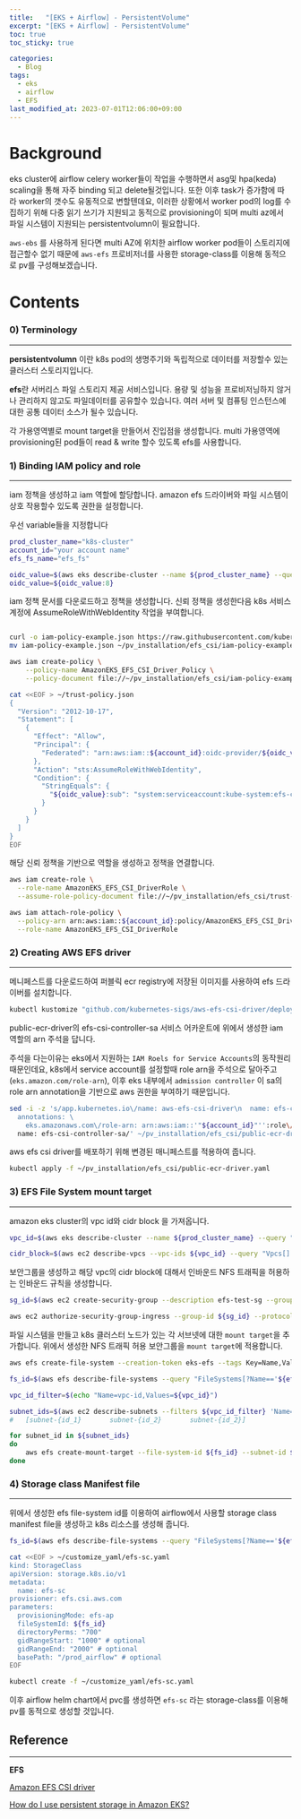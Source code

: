 ```yaml
---
title:   "[EKS + Airflow] - PersistentVolume"
excerpt: "[EKS + Airflow] - PersistentVolume"
toc: true
toc_sticky: true

categories:
  - Blog
tags:
  - eks
  - airflow
  - EFS
last_modified_at: 2023-07-01T12:06:00+09:00
---
```

# Background

eks cluster에 airflow celery worker들이 작업을 수행하면서 asg및 hpa(keda) scaling을 통해 자주 binding 되고 delete될것입니다. 또한 이후 task가 증가함에 따라 worker의 갯수도 유동적으로 변할텐데요, 이러한 상황에서 worker pod의 log를 수집하기 위해 다중 읽기 쓰기가 지원되고 동적으로 provisioning이 되며 multi az에서 파일 시스템이 지원되는 persistentvolumn이 필요합니다.

`aws-ebs` 를 사용하게 된다면 multi AZ에 위치한 airflow worker pod들이 스토리지에 접근할수 없기 때문에 `aws-efs`  프로비저너를 사용한 storage-class를 이용해 동적으로 pv를 구성해보겠습니다.

# Contents

### 0) Terminology

---

**persistentvolumn** 이란 k8s pod의 생명주기와 독립적으로 데이터를 저장할수 있는 클러스터 스토리지입니다.

**efs**란 서버리스 파일 스토리지 제공 서비스입니다. 용량 및 성능을 프로비저닝하지 않거나 관리하지 않고도 파일데이터를 공유할수 있습니다. 여러 서버 및 컴퓨팅 인스턴스에 대한 공통 데이터 소스가 될수 있습니다. 

각 가용영역별로 mount target을 만들어서 진입점을 생성합니다.
multi 가용영역에 provisioning된 pod들이 read & write 할수 있도록 efs를 사용합니다.

### 1)  Binding IAM policy and role

---

iam 정책을 생성하고 iam 역할에 할당합니다. amazon efs 드라이버와 파일 시스템이 상호 작용할수 있도록 권한을 설정합니다.

우선 variable들을 지정합니다

```bash
prod_cluster_name="k8s-cluster"
account_id="your account name"
efs_fs_name="efs_fs"

oidc_value=$(aws eks describe-cluster --name ${prod_cluster_name} --query "cluster.identity.oidc.issuer" --output text)
oidc_value=${oidc_value:8}
```

iam 정책 문서를 다운로드하고 정책을 생성합니다. 
신뢰 정책을 생성한다음 k8s 서비스 계정에 AssumeRoleWithWebIdentity 작업을 부여합니다.

```bash

curl -o iam-policy-example.json https://raw.githubusercontent.com/kubernetes-sigs/aws-efs-csi-driver/v1.2.0/docs/iam-policy-example.json
mv iam-policy-example.json ~/pv_installation/efs_csi/iam-policy-example.json

aws iam create-policy \
    --policy-name AmazonEKS_EFS_CSI_Driver_Policy \
    --policy-document file://~/pv_installation/efs_csi/iam-policy-example.json

cat <<EOF > ~/trust-policy.json
{
  "Version": "2012-10-17",
  "Statement": [
    {
      "Effect": "Allow",
      "Principal": {
        "Federated": "arn:aws:iam::${account_id}:oidc-provider/${oidc_value}"
      },
      "Action": "sts:AssumeRoleWithWebIdentity",
      "Condition": {
        "StringEquals": {
          "${oidc_value}:sub": "system:serviceaccount:kube-system:efs-csi-controller-sa"
        }
      }
    }
  ]
}
EOF
```

해당 신뢰 정책을 기반으로 역할을 생성하고 정책을 연결합니다.

```bash
aws iam create-role \
  --role-name AmazonEKS_EFS_CSI_DriverRole \
  --assume-role-policy-document file://~/pv_installation/efs_csi/trust-policy.json

aws iam attach-role-policy \
  --policy-arn arn:aws:iam::${account_id}:policy/AmazonEKS_EFS_CSI_Driver_Policy \
  --role-name AmazonEKS_EFS_CSI_DriverRole
```

### 2) Creating AWS EFS driver

---

메니페스트를 다운로드하여 퍼블릭 ecr registry에 저장된 이미지를 사용하여 efs 드라이버를 설치합니다.

```bash
kubectl kustomize "github.com/kubernetes-sigs/aws-efs-csi-driver/deploy/kubernetes/overlays/stable/?ref=release-1.3" > ~/pv_installation/efs_csi/public-ecr-driver.yaml
```

public-ecr-driver의 efs-csi-controller-sa 서비스 어카운트에 위에서 생성한 iam 역할의 arn 주석을 답니다.

주석을 다는이유는 eks에서 지원하는 `IAM Roels for Service Accounts`의 동작원리때문인데요, k8s에서 service account를 설정할때 role arn을 주석으로 달아주고(`eks.amazon.com/role-arn`), 이후 eks 내부에서 `admission controller` 이 sa의 role arn annotation을 기반으로 aws 권한을 부여하기 때문입니다.

```bash
sed -i -z 's/app.kubernetes.io\/name: aws-efs-csi-driver\n  name: efs-csi-controller-sa/app.kubernetes.io\/name: aws-efs-csi-driver \
  annotations: \
    eks.amazonaws.com\/role-arn: arn:aws:iam::'"${account_id}"'':role\/AmazonEKS_EFS_CSI_DriverRole \
  name: efs-csi-controller-sa/' ~/pv_installation/efs_csi/public-ecr-driver.yaml
```

aws efs csi driver를 배포하기 위해 변경된 매니페스트를 적용하여 줍니다.

```bash
kubectl apply -f ~/pv_installation/efs_csi/public-ecr-driver.yaml
```

### 3) EFS File System mount target

---

amazon eks cluster의 vpc id와 cidr block 을 가져옵니다.

```bash
vpc_id=$(aws eks describe-cluster --name ${prod_cluster_name} --query "cluster.resourcesVpcConfig.vpcId" --output text)

cidr_block=$(aws ec2 describe-vpcs --vpc-ids ${vpc_id} --query "Vpcs[].CidrBlock" --output text)
```

보안그룹을 생성하고 해당 vpc의 cidr block에 대해서 인바운드 NFS 트래픽을 허용하는 인바운드 규칙을 생성합니다.

```bash
sg_id=$(aws ec2 create-security-group --description efs-test-sg --group-name efs-sg --vpc-id ${vpc_id} --output text)

aws ec2 authorize-security-group-ingress --group-id ${sg_id} --protocol tcp --port 2049 --cidr ${cidr_block}
```

파일 시스템을 만들고 k8s 클러스터 노드가 있는 각 서브넷에 대한 
`mount target`을 추가합니다. 위에서 생성한 NFS 트래픽 허용 보안그룹을 `mount target`에 적용합니다.

```bash
aws efs create-file-system --creation-token eks-efs --tags Key=Name,Value=${efs_fs_name}

fs_id=$(aws efs describe-file-systems --query "FileSystems[?Name=='${efs_fs_name}'].FileSystemId" --output text)

vpc_id_filter=$(echo "Name=vpc-id,Values=${vpc_id}")

subnet_ids=$(aws ec2 describe-subnets --filters ${vpc_id_filter} 'Name=tag:aws:cloudformation:logical-id,Values=SubnetPublicAPNORTHEAST2A, SubnetPublicAPNORTHEAST2B, SubnetPublicAPNORTHEAST2C, SubnetPublicAPNORTHEAST2D' --query "Subnets[*].SubnetId" --output text)
#	[subnet-{id_1}       subnet-{id_2}       subnet-{id_2}]

for subnet_id in ${subnet_ids}
do
    aws efs create-mount-target --file-system-id ${fs_id} --subnet-id ${subnet_id} --security-group ${sg_id}
done
```

### 4) Storage class Manifest file

---

위에서 생성한 efs file-system id를 이용하여 airflow에서 사용할 storage class manifest file을 생성하고 k8s 리소스를 생성해 줍니다.

```bash
fs_id=$(aws efs describe-file-systems --query "FileSystems[?Name=='${efs_fs_name}'].FileSystemId" --output text)

cat <<EOF > ~/customize_yaml/efs-sc.yaml
kind: StorageClass
apiVersion: storage.k8s.io/v1
metadata:
  name: efs-sc
provisioner: efs.csi.aws.com
parameters:
  provisioningMode: efs-ap
  fileSystemId: ${fs_id}
  directoryPerms: "700"
  gidRangeStart: "1000" # optional
  gidRangeEnd: "2000" # optional
  basePath: "/prod_airflow" # optional
EOF

kubectl create -f ~/customize_yaml/efs-sc.yaml
```

이후 airflow helm chart에서 pvc를 생성하면 `efs-sc` 라는 storage-class를 이용해 pv를 동적으로 생성할 것입니다.

## Reference

---

**EFS**

[Amazon EFS CSI driver](https://docs.aws.amazon.com/eks/latest/userguide/efs-csi.html)

[How do I use persistent storage in Amazon EKS?](https://repost.aws/ko/knowledge-center/eks-persistent-storage)